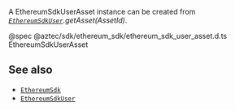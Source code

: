 A EthereumSdkUserAsset instance can be created from _[`EthereumSdkUser`](/#/Types/EthereumSdkUser).getAsset(AssetId)_.

@spec @aztec/sdk/ethereum_sdk/ethereum_sdk_user_asset.d.ts EthereumSdkUserAsset

## See also

- [`EthereumSdk`](/#/Types/EthereumSdk)
- [`EthereumSdkUser`](/#/Types/EthereumSdkUser)
